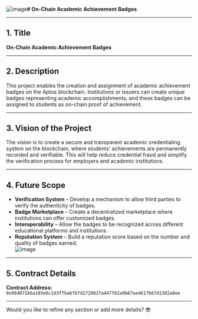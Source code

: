 ![image](https://github.com/user-attachments/assets/115d8259-923c-40da-8741-0a965290653c)**# On-Chain Academic Achievement Badges**  

---

## **1. Title**  
**On-Chain Academic Achievement Badges**  

---

## **2. Description**  
This project enables the creation and assignment of academic achievement badges on the Aptos blockchain. Institutions or issuers can create unique badges representing academic accomplishments, and these badges can be assigned to students as on-chain proof of achievement.  

---

## **3. Vision of the Project**  
The vision is to create a secure and transparent academic credentialing system on the blockchain, where students' achievements are permanently recorded and verifiable. This will help reduce credential fraud and simplify the verification process for employers and academic institutions.  

---

## **4. Future Scope**  
- **Verification System** – Develop a mechanism to allow third parties to verify the authenticity of badges.  
- **Badge Marketplace** – Create a decentralized marketplace where institutions can offer customized badges.  
- **Interoperability** – Allow the badges to be recognized across different educational platforms and institutions.  
- **Reputation System** – Build a reputation score based on the number and quality of badges earned.  
![image](https://github.com/user-attachments/assets/3a737d50-cd3a-4ec9-b60c-5c3a1fe06b8d)

---

## **5. Contract Details**  
**Contract Address:** `0x664872b6a103e6c1d3ffba6fb7d272981fa447f82a9b67ae4617b67d1382a8ee`  

---

Would you like to refine any section or add more details? 😎
